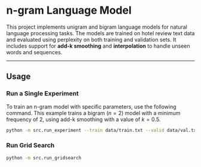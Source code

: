 # n-gram Language Model

This project implements unigram and bigram language models for natural language processing tasks. The models are trained on hotel review text data and evaluated using perplexity on both training and validation sets. It includes support for **add-k smoothing** and **interpolation** to handle unseen words and sequences.

---

## Usage

### Run a Single Experiment

To train an n-gram model with specific parameters, use the following command. This example trains a bigram ($n=2$) model with a minimum frequency of 2, using add-k smoothing with a value of $k=0.5$.

```bash
python -m src.run_experiment --train data/train.txt --valid data/val.txt --n 2 --minfreq 2 --smoothing addk --k 0.5
```
### Run Grid Search

```bash
python -m src.run_gridsearch
```
